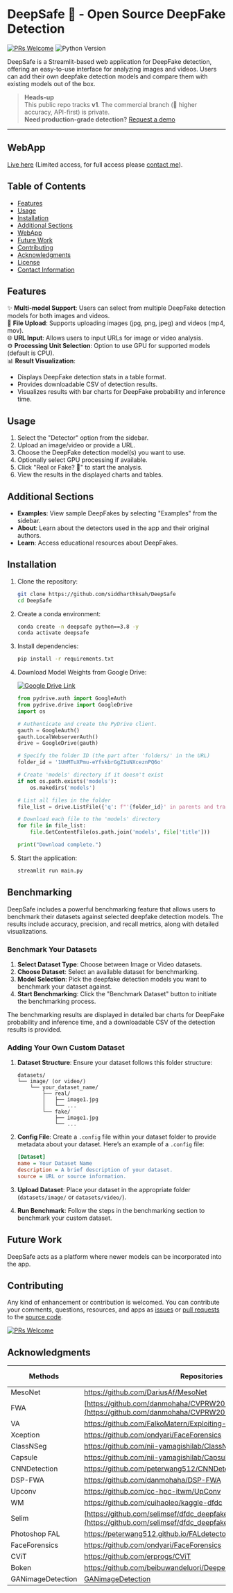 # DeepSafe 🐶 - Open Source DeepFake Detection

[![PRs Welcome](https://img.shields.io/badge/PRs-welcome-brightgreen.svg?style=flat-square)](http://makeapullrequest.com)
![Python Version](https://img.shields.io/badge/python-3.8%2B-blue)

DeepSafe is a Streamlit-based web application for DeepFake detection, offering an easy-to-use interface for analyzing images and videos. Users can add their own deepfake detection models and compare them with existing models out of the box.

> **Heads-up**  
> This public repo tracks **v1**. The commercial branch (🎯 higher accuracy, API-first) is private.  
> **Need production-grade detection?** [Request a demo](mailto:siddharth123sk@gmail.com?subject=DeepSafe%20Enterprise%20Demo)

---

## WebApp

[Live here](https://deepsafe.disconinja.duckdns.org/) (Limited access, for full access please [contact me](mailto:siddharth123sk@gmail.com)).

## Table of Contents

- [Features](#features)
- [Usage](#usage)
- [Installation](#installation)
- [Additional Sections](#additional-sections)
- [WebApp](#webapp)
- [Future Work](#future-work)
- [Contributing](#contributing)
- [Acknowledgments](#acknowledgments)
- [License](#license)
- [Contact Information](#contact-information)

## Features

✨ **Multi-model Support**: Users can select from multiple DeepFake detection models for both images and videos.  
📁 **File Upload**: Supports uploading images (jpg, png, jpeg) and videos (mp4, mov).  
🌐 **URL Input**: Allows users to input URLs for image or video analysis.  
⚙️ **Processing Unit Selection**: Option to use GPU for supported models (default is CPU).  
📊 **Result Visualization**: 
- Displays DeepFake detection stats in a table format.
- Provides downloadable CSV of detection results.
- Visualizes results with bar charts for DeepFake probability and inference time.

## Usage

1. Select the "Detector" option from the sidebar.
2. Upload an image/video or provide a URL.
3. Choose the DeepFake detection model(s) you want to use.
4. Optionally select GPU processing if available.
5. Click "Real or Fake? 🤔" to start the analysis.
6. View the results in the displayed charts and tables.

## Additional Sections

- **Examples**: View sample DeepFakes by selecting "Examples" from the sidebar.
- **About**: Learn about the detectors used in the app and their original authors.
- **Learn**: Access educational resources about DeepFakes.

## Installation

1. Clone the repository:
    ```bash
    git clone https://github.com/siddharthksah/DeepSafe
    cd DeepSafe
    ```
2. Create a conda environment:
    ```bash
    conda create -n deepsafe python==3.8 -y
    conda activate deepsafe
    ```
3. Install dependencies:
    ```bash
    pip install -r requirements.txt
    ```
4. Download Model Weights from Google Drive:

    <a href="https://drive.google.com/drive/folders/1bdzx0TJELfHQ4dDtzeTFtTFMpO4U7I-O?usp=drive_link" target="_blank">
        <img src="https://img.shields.io/badge/Download%20Models-Google%20Drive-blue?style=for-the-badge&logo=googledrive" alt="Google Drive Link">
    </a>

    ```python
    from pydrive.auth import GoogleAuth
    from pydrive.drive import GoogleDrive
    import os

    # Authenticate and create the PyDrive client.
    gauth = GoogleAuth()
    gauth.LocalWebserverAuth()
    drive = GoogleDrive(gauth)

    # Specify the folder ID (the part after 'folders/' in the URL)
    folder_id = '1UmMTuXPmu-eYfskbrGgZ1uNXceznPQ6o'

    # Create 'models' directory if it doesn't exist
    if not os.path.exists('models'):
        os.makedirs('models')

    # List all files in the folder
    file_list = drive.ListFile({'q': f"'{folder_id}' in parents and trashed=false"}).GetList()

    # Download each file to the 'models' directory
    for file in file_list:
        file.GetContentFile(os.path.join('models', file['title']))

    print("Download complete.")
    ```
5. Start the application:
    ```bash
    streamlit run main.py
    ```

## Benchmarking

DeepSafe includes a powerful benchmarking feature that allows users to benchmark their datasets against selected deepfake detection models. The results include accuracy, precision, and recall metrics, along with detailed visualizations.

### Benchmark Your Datasets

1. **Select Dataset Type**: Choose between Image or Video datasets.
2. **Choose Dataset**: Select an available dataset for benchmarking.
3. **Model Selection**: Pick the deepfake detection models you want to benchmark your dataset against.
4. **Start Benchmarking**: Click the "Benchmark Dataset" button to initiate the benchmarking process.

The benchmarking results are displayed in detailed bar charts for DeepFake probability and inference time, and a downloadable CSV of the detection results is provided.

### Adding Your Own Custom Dataset

1. **Dataset Structure**: Ensure your dataset follows this folder structure:
    ```
    datasets/
    └── image/ (or video/)
        └── your_dataset_name/
            ├── real/
            │   ├── image1.jpg
            │   └── ...
            └── fake/
                ├── image1.jpg
                └── ...
    ```
2. **Config File**: Create a `.config` file within your dataset folder to provide metadata about your dataset. Here’s an example of a `.config` file:
    ```ini
    [Dataset]
    name = Your Dataset Name
    description = A brief description of your dataset.
    source = URL or source information.
    ```
3. **Upload Dataset**: Place your dataset in the appropriate folder (`datasets/image/` or `datasets/video/`).

4. **Run Benchmark**: Follow the steps in the benchmarking section to benchmark your custom dataset.

## Future Work

DeepSafe acts as a platform where newer models can be incorporated into the app.

## Contributing

Any kind of enhancement or contribution is welcomed. You can contribute your comments, questions, resources, and apps as [issues](https://github.com/siddharthksah/DeepSafe/issues) or [pull requests](https://github.com/siddharthksah/DeepSafe/pulls) to the [source code](https://github.com/siddharthksah/DeepSafe).

[![PRs Welcome](https://img.shields.io/badge/PRs-welcome-brightgreen.svg?style=flat-square)](http://makeapullrequest.com)

## Acknowledgments

| Methods       | Repositories                                                                                                     | Release Date |
| ------------- | ---------------------------------------------------------------------------------------------------------------- | ------------ |
| MesoNet       | https://github.com/DariusAf/MesoNet                                                                              | 2018.09      |
| FWA           | [https://github.com/danmohaha/CVPRW2019_Face_Artifacts](https://github.com/danmohaha/CVPRW2019_Face_Artifacts)  | 2018.11      |
| VA            | https://github.com/FalkoMatern/Exploiting-Visual-Artifacts                                                       | 2019.01      |
| Xception      | https://github.com/ondyari/FaceForensics                                                                         | 2019.01      |
| ClassNSeg     | https://github.com/nii-yamagishilab/ClassNSeg                                                                    | 2019.06      |
| Capsule       | https://github.com/nii-yamagishilab/Capsule-Forensics-v2                                                         | 2019.1       |
| CNNDetection  | https://github.com/peterwang512/CNNDetection                                                                     | 2019.12      |
| DSP-FWA       | https://github.com/danmohaha/DSP-FWA                                                                             | 2019.11      |
| Upconv        | https://github.com/cc-hpc-itwm/UpConv                                                                            | 2020.03      |
| WM            | https://github.com/cuihaoleo/kaggle-dfdc                                                                         | 2020.07      |
| Selim         | [https://github.com/selimsef/dfdc_deepfake_challenge](https://github.com/selimsef/dfdc_deepfake_challenge)       | 2020.07      |
| Photoshop FAL | https://peterwang512.github.io/FALdetector/                                                                      | 2019         |
| FaceForensics | https://github.com/ondyari/FaceForensics                                                                         | 2018.03      |
| CViT          | https://github.com/erprogs/CViT                                                                                  | 2021         |
| Boken         | https://github.com/beibuwandeluori/DeeperForensicsChallengeSolution                                              | 2020         |
| GANimageDetection | [GANimageDetection](https://github.com/grip-unina/GANimageDetection) | [License](https://github.com/grip-unina/GANimageDetection/blob/main/LICENSE.md) |
